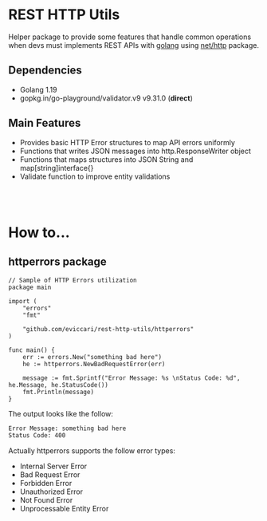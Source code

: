 # REST HTTP Utils

Helper package to provide some features that handle common operations when devs must implements REST APIs with [golang](https://go.dev) using [net/http](https://pkg.go.dev/net/http#pkg-index) package.

## Dependencies
* Golang 1.19
* gopkg.in/go-playground/validator.v9 v9.31.0 (**direct**)


## Main Features

* Provides basic HTTP Error structures to map API errors uniformly 
* Functions that writes JSON messages into http.ResponseWriter object
* Functions that maps structures into JSON String and map[string]interface{} 
* Validate function to improve entity validations

<br></br>
# How to...

## **httperrors package**


```golang
// Sample of HTTP Errors utilization 
package main

import (
	"errors"
	"fmt"

	"github.com/eviccari/rest-http-utils/httperrors"
)

func main() {
	err := errors.New("something bad here")
	he := httperrors.NewBadRequestError(err)

	message := fmt.Sprintf("Error Message: %s \nStatus Code: %d", he.Message, he.StatusCode())
	fmt.Println(message)
}
```

The output looks like the follow:

```bash
Error Message: something bad here 
Status Code: 400
```

Actually httperrors supports the follow error types:

- Internal Server Error
- Bad Request Error
- Forbidden Error
- Unauthorized Error
- Not Found Error
- Unprocessable Entity Error





